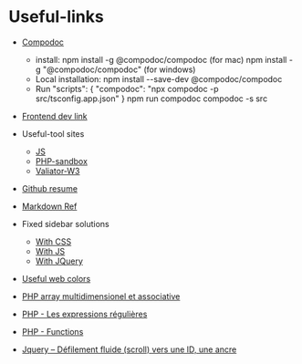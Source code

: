# Useful-links

* [Compodoc](https://compodoc.app/guides/installation.html)
   - install: npm install -g @compodoc/compodoc (for mac)
              npm install -g "@compodoc/compodoc" (for windows)
   - Local installation: npm install --save-dev @compodoc/compodoc
   - Run "scripts": {
            "compodoc": "npx compodoc -p src/tsconfig.app.json"
          }
          npm run compodoc
          compodoc -s src
            
* [Frontend dev link](https://github.com/aquelito/frontend-dev-bookmarks)
* Useful-tool sites
  - [JS](https://jsfiddle.net/)
  - [PHP-sandbox](http://sandbox.onlinephpfunctions.com/)
  - [Valiator-W3](https://validator.w3.org/)
 
* [Github resume](https://gist.github.com/aquelito/8596717)
* [Markdown Ref](http://commonmark.org/help/)
* Fixed sidebar solutions
  - [With CSS](https://www.w3schools.com/howto/howto_css_fixed_sidebar.asp)  
  - [With JS](http://blog.csdn.net/forwayfarer/article/details/2834968)  
  - [With JQuery](https://www.jqueryscript.net/social-media/jQuery-Plugin-For-Floating-Social-Share-Contact-Sidebar.html)
  
 * [Useful web colors](http://blog.csdn.net/liaomin416100569/article/details/6661830)
 * [PHP array multidimensionel et associative](http://www.pierre-giraud.com/php-mysql/cours-complet/php-tableaux-multidimensionnels.php)
 * [PHP - Les expressions régulières](https://www.vulgarisation-informatique.com/expressions-regulieres.php)
 * [PHP - Functions](https://www.tutorialrepublic.com/php-tutorial/php-functions.php)
 * [Jquery – Défilement fluide (scroll) vers une ID, une ancre](https://www.blog.niums.com/jquery-defilement-fluide-scroll-vers-une-id-une-ancre/)
 
 
 
